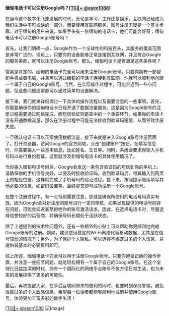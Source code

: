 **缅甸电话卡可以注册Google吗？[[TG💪+ @esim1088](https://t.me/s/esim1088)]**

在当今这个数字化飞速发展的时代，无论是学习、工作还是娱乐，互联网已经成为我们生活中不可或缺的一部分。而要使用互联网服务，账号注册无疑是一个基本步骤。对于缅甸的用户来说，如果手头有一张缅甸的电话卡，他们可能会好奇：缅甸电话卡可以注册Google账号吗？

首先，让我们明确一点，Google作为一个全球性的科技巨头，其服务的覆盖范围是非常广泛的。理论上，只要你的设备能够正常连接到互联网，并且符合Google的服务条款，就可以注册Google账号。那么，缅甸电话卡是否满足这些条件呢？

答案是肯定的。缅甸的电话卡完全可以用来注册Google账号。只要你拥有一部智能手机或者电脑，并且可以通过缅甸的电话卡连接到互联网，你就可以顺利地创建一个属于自己的Google账号。当然，在实际操作过程中，可能会遇到一些小问题，但这些问题通常都可以通过简单的设置解决。

接下来，我们就来详细探讨一下具体的操作流程以及需要注意的一些事项。首先，你需要确保你的缅甸电话卡已经开通了数据流量服务。这是因为Google账号的注册过程需要通过网络完成，而短信验证则是其中的一个重要环节。如果你的电话卡没有开通数据流量，那么在注册过程中可能无法接收到验证码短信，从而导致注册失败。

一旦确认电话卡可以正常使用数据流量，接下来就是进入Google账号注册页面了。打开浏览器，访问Google的官方网站，点击“创建账户”按钮。在填写信息时，你需要输入一些基本信息，比如姓名、生日等。同时，系统会要求你输入手机号码以进行身份验证。这里就涉及到缅甸电话卡的具体使用情况了。

当你输入缅甸电话号码后，Google会发送一条包含验证码的短信到你的手机上。请确保你的手机信号良好，以便及时接收验证码。收到验证码后，将其输入到网页上的相应位置，这样就完成了手机号码的验证过程。接下来，按照提示继续填写其他必要的信息，如密码设置等，最终提交即可成功注册一个Google账号。

在整个注册过程中，有一点特别需要注意，那就是确保所使用的电话号码真实有效。因为Google会对新注册的账号进行一定的审核，如果发现提供的电话号码存在问题，可能会延迟甚至拒绝你的账号激活请求。因此，在选择电话卡时，尽量选择信誉较好的运营商，并确保号码长期处于活跃状态。

除了上述提到的技术性问题外，还有一些额外的小贴士可以帮助你更顺利地完成Google账号的注册。例如，建议使用稳定的Wi-Fi网络代替移动数据，尤其是在信号较弱的情况下；另外，为了保护个人隐私，可以选择不绑定过多的个人信息，只提供最基本的必要资料即可。

综上所述，缅甸电话卡完全可以用于注册Google账号。只要你遵循正确的操作步骤，并注意一些细节问题，就能轻松拥有一个属于自己的Google账号。在这个全球化日益加深的时代，拥有一个国际化的网络平台账号不仅方便日常生活，也为未来的发展提供了更多的可能性。

最后，再次提醒大家，在享受互联网带来的便利的同时，也要时刻保持警惕，避免泄露过多的个人敏感信息。希望每一位读者都能够顺利地注册并使用Google账号，体验更加丰富多彩的数字生活！

[[TG💪+ @esim1088](https://t.me/s/esim1088) ![Image](https://i.postimg.cc/4NQfJmqS/Snipaste-2025-05-13-00-14-12.png)]